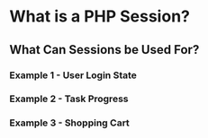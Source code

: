 # What is a PHP Session?


## What Can Sessions be Used For?



### Example 1 - User Login State



### Example 2 - Task Progress



### Example 3 - Shopping Cart



